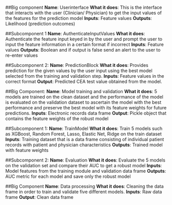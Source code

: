 ##Big component
**Name**: Userinterface
**What it does**: This is the interface that interacts with the user (Clinician/ Physician) to get the input values of the features for the prediction model
**Inputs**: Feature values
**Outputs**: Likelihood (prediction outcomes)

##Subcomponent 1
**Name**: AuthenticateInputValues
**What it does**: Authenticate the feature input keyed in by the user and prompt the user to input the feature information in a certain format if incorrect
**Inputs**: Feature values 
**Outputs**: Boolean and if output is false send an alert to the user to re-enter values 
 
##Subcomponent 2:
**Name**: PredictionBlock
**What it does**: Provides prediction for the given values by the user input using the best model selected from the training and validation step.
**Inputs**: Feature values in the correct format 
**Output**: Predicted CEA test value obtained from the model.


##Big Component:
**Name**: Model training and validation
**What it does**: 5 models are trained on the clean dataset and the performance of the model is evaluated on the validation dataset to ascertain the model with the best performance and preserve the best model with its feature weights for future predictions.
**Inputs**: Electronic records data frame 
**Output**: Pickle object that contains the feature weights of the robust model 

##Subcomponent 1: 
**Name**: TrainModel
**What it does**: Train 5 models such as XGBoost, Random Forest, Lasso, Elastic Net, Ridge on the train dataset
**Inputs**: Training dataset that is a data frame consisting of individual patient records with patient and physician characteristics
**Outputs**: Trained model with feature weights

##Subcomponent 2:
**Name**: Evaluation
**What it does**: Evaluate the 5 models on the validation set and compare their AUC to get a robust model
**Inputs**: Model features from the training module and validation data frame
**Outputs**: AUC metric for each model and save only the robust model

##Big Component
**Name**: Data processing 
**What it does**: Cleaning the data frame in order to train and validate five different models.
**Inputs**: Raw data frame 
**Output**: Clean data frame

